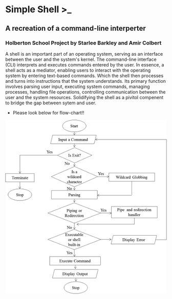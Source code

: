 # Simple Shell >_

## A recreation of a command-line interperter 

### Holberton School Project by Starlee Barkley and Amir Colbert

A shell is an important part of an operating system, serving as an interface between the user and the system's kernel. The command-line interface (CLI) interprets and executes commands entered by the user. In essence, a shell acts as a mediator, enabling users to interact with the operating system by entering text-based commands. Which the shell then processes and turns into instructions that the system understands. Its primary function involves parsing user input, executing system commands, managing processes, handling file operations, controlling communication between the user and the system resources. Solidifying the shell as a pivitol compenent to bridge the gap between sytem and user.

* Please look below for flow-chart!!

![Flowchart!!](images/flowchart%20for%20simple%20shell.png)
